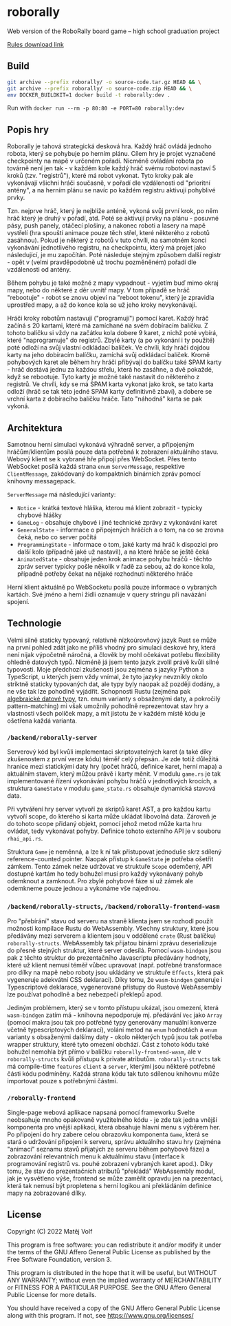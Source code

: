 # roborally

Web version of the RoboRally board game – high school graduation project

[Rules download link](https://www.hasbro.com/common/documents/60D52426B94D40B98A9E78EE4DD8BF94/3EA9626BCAE94683B6184BD7EA3F1779.pdf)

## Build

```sh
git archive --prefix roborally/ -o source-code.tar.gz HEAD && \
git archive --prefix roborally/ -o source-code.zip HEAD && \
env DOCKER_BUILDKIT=1 docker build -t roborally:dev .
```

Run with `docker run --rm -p 80:80 -e PORT=80 roborally:dev`

## Popis hry

Roborally je tahová strategická desková hra. Každý hráč ovládá jednoho robota, který se
pohybuje po herním plánu. Cílem hry je projet vyznačené checkpointy na mapě v určeném
pořadí. Nicméně ovládání robota po továrně není jen tak - v každém kole každý hráč svému
robotovi nastaví 5 kroků (tzv. "registrů"), které má robot vykonat. Tyto kroky pak ale
vykonávají všichni hráči současně, v pořadí dle vzdálenosti od "prioritní antény", a na
herním plánu se navíc po každém registru aktivují pohyblivé prvky.

Tzn. nejprve hráč, který je nejblíže anténě, vykoná svůj první krok, po něm hráč který je
druhý v pořadí, atd. Poté se aktivují prvky na plánu - posuvné pásy, push panely, otáčecí
plošiny, a nakonec roboti a lasery na mapě vystřelí (hra spouští animace pouze těch střel,
které některého z robotů zasáhnou). Pokud je některý z robotů v tuto chvíli, na samotném
konci vykonávání jednotlivého registru, na checkpointu, který má projet jako následující,
je mu započítán. Poté následuje stejným způsobem další registr - opět v (velmi
pravděpodobně už trochu pozměněném) pořadí dle vzdálenosti od antény.

Během pohybu je také možné z mapy vypadnout - vyjetím buď mimo okraj mapy, nebo do některé
z děr uvnitř mapy. V tom případě se hráč "rebootuje" - robot se znovu objeví na "reboot
tokenu", který je zpravidla uprostřed mapy, a až do konce kola se už jeho kroky
nevykonávají.

Hráči kroky robotům nastavují ("programují") pomocí karet. Každý hráč začíná s 20 kartami,
které má zamíchané na svém dobíracím balíčku. Z tohoto balíčku si vždy na začátku kola
dobere 9 karet, z nichž poté vybírá, které "naprogramuje" do registrů. Zbylé karty (a po
vykonání i ty použité) poté odloží na svůj vlastní odkládací balíček. Ve chvíli, kdy hráči
dojdou karty na jeho dobíracím balíčku, zamíchá svůj odkládací balíček. Kromě pohybových
karet ale během hry hráči přibývají do balíčku také SPAM karty - hráč dostává jednu za
každou střelu, která ho zasáhne, a dvě pokaždé, když se rebootuje. Tyto karty je možné
také nastavit do některého z registrů. Ve chvíli, kdy se má SPAM karta vykonat jako krok,
se tato karta odloží (hráč se tak této jedné SPAM karty definitivně zbaví), a dobere se
vrchní karta z dobíracího balíčku hráče. Tato "náhodná" karta se pak vykoná.

## Architektura

Samotnou herní simulaci vykonává výhradně server, a připojeným hráčům/klientům posílá
pouze data potřebná k zobrazení aktuálního stavu. Webový klient se k vybrané hře připojí
přes WebSocket. Přes tento WebSocket posílá každá strana `enum` `ServerMessage`,
respektive `ClientMessage`, zakódovaný do kompaktních binárních zpráv pomocí knihovny
messagepack.

`ServerMessage` má následující varianty:

- `Notice` - krátká textové hláška, kterou má klient zobrazit - typicky chybové hlášky
- `GameLog` - obsahuje chybové i jiné technické zprávy z vykonávání karet
- `GeneralState` - informace o připojených hráčích a o tom, na co se zrovna čeká, nebo co
  server počítá
- `ProgrammingState` - informace o tom, jaké karty má hráč k dispozici pro další kolo
  (případně jaké už nastavil), a na které hráče se ještě čeká
- `AnimatedState` - obsahuje jeden krok animace pohybu hráčů - těchto zpráv server typicky
  pošle několik v řadě za sebou, až do konce kola, případně potřeby čekat na nějaké
  rozhodnutí některého hráče

Herní klient aktuálně po WebSocketu posílá pouze informace o vybraných kartách. Své jméno
a herní židli oznamuje v query stringu při navázání spojení.

## Technologie

Velmi silně staticky typovaný, relativně nízkoúrovňový jazyk Rust se může na první pohled
zdát jako ne příliš vhodný pro simulaci deskové hry, která není nijak výpočetně náročná, a
člověk by mohl očekávat potřebu flexibility ohledně datových typů. Nicméně já jsem tento
jazyk zvolil právě kvůli silné typovosti. Moje předchozí zkušenosti jsou zejména s jazyky
Python a TypeScript, u kterých jsem vždy vnímal, že tyto jazyky nevznikly okolo striktně
staticky typovaných dat, ale typy byly naopak až později dodány, a ne vše tak lze pohodlně
vyjádřit. Schopnosti Rustu (zejména pak [algebraické datové typy][adt], tzn. enum varianty
s obsaženými daty, a pokročilý pattern-matching) mi však umožnily pohodlně reprezentovat
stav hry a vlastnosti všech políček mapy, a mít jistotu že v každém místě kódu je ošetřena
každá varianta.

[adt]: https://en.wikipedia.org/wiki/Algebraic_data_type

### `/backend/roborally-server`

Serverový kód byl kvůli implementaci skriptovatelných karet (a také díky zkušenostem z
první verze kódu) téměř celý přepsán. Je zde totiž důležitá hranice mezi statickými daty
hry (počet hráčů, definice karet, herní mapa) a aktuálním stavem, který můžou právě i
karty měnit. V modulu `game.rs` je tak implementované řízení vykonávání pohybu hráčů v
jednotlivých krocích, a struktura `GameState` v modulu `game_state.rs` obsahuje dynamická
stavová data.

Při vytváření hry server vytvoří ze skriptů karet AST, a pro každou kartu vytvoří scope,
do kterého si karta může ukládat libovolná data. Zároveň je do tohoto scope přidaný
objekt, pomocí jehož metod může karta hru ovládat, tedy vykonávat pohyby. Definice tohoto
externího API je v souboru `rhai_api.rs`.

Struktura `Game` je neměnná, a lze k ní tak přistupovat jednoduše skrz sdílený
reference-counted pointer. Naopak přístup k `GameState` je potřeba ošetřit zámkem. Tento
zámek nelze udržovat ve struktuře `Scope` odemčený, API dostupné kartám ho tedy bohužel
musí pro každý vykonávaný pohyb odemknout a zamknout. Pro zbylé pohybové fáze si už zámek
ale odemkneme pouze jednou a vykonáme vše najednou.

### `/backend/roborally-structs`, `/backend/roborally-frontend-wasm`

Pro "přebírání" stavu od serveru na straně klienta jsem se rozhodl použít možnosti
kompilace Rustu do WebAssembly. Všechny struktury, které jsou předávány mezi serverem a
klientem jsou v oddělené `crate` (Rust balíčku) `roborally-structs`. WebAssembly tak
přijatou binární zprávu deserializuje do přesně stejných struktur, které server odesílá.
Pomocí `wasm-bindgen` jsou pak z těchto struktur do prezentačního Javascriptu předávány
hodnoty, které už klient nemusí téměř vůbec upravovat (např. potřebné transformace pro
dílky na mapě nebo roboty jsou ukládány ve struktuře `Effects`, která pak vygeneruje
adekvátní CSS deklaraci). Díky tomu, že `wasm-bindgen` generuje i Typescriptové deklarace,
vygenerované přístupy do Rustové WebAssembly lze používat pohodlně a bez nebezpečí
překlepů apod.

Jediným problémem, který se v tomto přístupu ukázal, jsou omezení, která `wasm-bindgen`
zatím má - knihovna nepodporuje mj. předávání `Vec` jako `Array` (pomocí makra jsou tak
pro potřebné typy generovány manuální konverze včetně typescriptových deklarací), volání
metod na `enum` hodnotách a `enum` varianty s obsaženými dalšímy daty - okolo některých
typů jsou tak potřeba wrapper struktury, které tyto omezení obchází. Část z tohoto kódu
také bohužel nemohla být přímo v balíčku `roborally-frontend-wasm`, ale v
`roborally-structs` kvůli přístupu k private atributům. `roborally-structs` tak má
compile-time `features` `client` a `server`, kterými jsou některé potřebné části kódu
podmíněny. Každá strana kódu tak tuto sdílenou knihovnu může importovat pouze s potřebnými
částmi.

### `/roborally-frontend`

Single-page webová aplikace napsaná pomocí frameworku Svelte neobsahuje mnoho opakovaně
využitelného kódu - je zde tak jedna vnější komponenta pro vnější aplikaci, která obsahuje
hlavní menu s výběrem her. Po připojení do hry zabere celou obrazovku komponenta `Game`,
která se stará o udržování připojení k serveru, správu aktuálního stavu hry (zejména
"animaci" seznamu stavů přijatých ze serveru během pohybové fáze) a zobrazování
relevantních menu k aktuálnímu stavu (interface k programování registrů vs. pouhé
zobrazení vybraných karet apod.). Díky tomu, že stav do prezentačních atributů "překládá"
WebAssembly modul, jak je vysvětleno výše, frontend se může zaměřit opravdu jen na
prezentaci, která tak nemusí být propletena s herní logikou ani překládáním definice mapy
na zobrazované dílky.

## License

Copyright (C) 2022 Matěj Volf

This program is free software: you can redistribute it and/or modify it under the terms of
the GNU Affero General Public License as published by the Free Software Foundation,
version 3.

This program is distributed in the hope that it will be useful, but WITHOUT ANY WARRANTY;
without even the implied warranty of MERCHANTABILITY or FITNESS FOR A PARTICULAR PURPOSE.
See the GNU Affero General Public License for more details.

You should have received a copy of the GNU Affero General Public License along with this
program. If not, see <https://www.gnu.org/licenses/>
